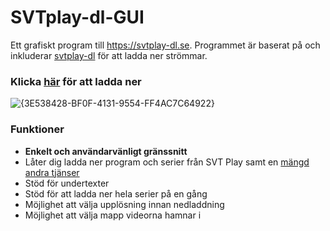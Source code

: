 # SVTplay-dl-GUI
 Ett grafiskt program till https://svtplay-dl.se.
 Programmet är baserat på och inkluderar [svtplay-dl](https://github.com/spaam/svtplay-dl) för att ladda ner strömmar. 

### Klicka [här](https://github.com/Alex1337F/SVTplay-nedladdare-GUI/releases/download/Release/svtplaydl-1.0.0.exe) för att ladda ner

 ![{3E538428-BF0F-4131-9554-FF4AC7C64922}](https://github.com/user-attachments/assets/f690e811-af0d-4b96-8897-9e13dfecec54)


### Funktioner
- **Enkelt och användarvänligt gränssnitt**
- Låter dig ladda ner program och serier från SVT Play samt en [mängd andra tjänser](https://svtplay-dl.se/sites/)
- Stöd för undertexter
- Stöd för att ladda ner hela serier på en gång
- Möjlighet att välja upplösning innan nedladdning
- Möjlighet att välja mapp videorna hamnar i
